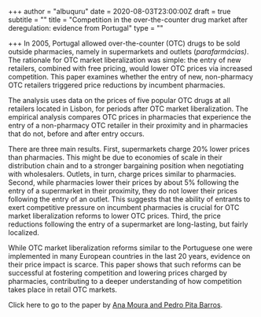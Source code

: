 +++
author = "albuquru"
date = 2020-08-03T23:00:00Z
draft = true
subtitle = ""
title = "Competition in the over-the-counter drug market after deregulation: evidence from Portugal"
type = ""

+++
In 2005, Portugal allowed over-the-counter (OTC) drugs to be sold outside pharmacies, namely in supermarkets and outlets (_parafarmácias)_. The rationale for OTC market liberalization was simple: the entry of new retailers, combined with free pricing, would lower OTC prices via increased competition. This paper examines whether the entry of new, non-pharmacy OTC retailers triggered price reductions by incumbent pharmacies.

The analysis uses data on the prices of five popular OTC drugs at all retailers located in Lisbon, for periods after OTC market liberalization. The empirical analysis compares OTC prices in pharmacies that experience the entry of a non-pharmacy OTC retailer in their proximity and in pharmacies that do not, before and after entry occurs.

There are three main results. First, supermarkets charge 20% lower prices than pharmacies. This might be due to economies of scale in their distribution chain and to a stronger bargaining position when negotiating with wholesalers. Outlets, in turn, charge prices similar to pharmacies. Second, while pharmacies lower their prices by about 5% following the entry of a supermarket in their proximity, they do not lower their prices following the entry of an outlet. This suggests that the ability of entrants to exert competitive pressure on incumbent pharmacies is crucial for OTC market liberalization reforms to lower OTC prices. Third, the price reductions following the entry of a supermarket are long-lasting, but fairly localized.

While OTC market liberalization reforms similar to the Portuguese one were implemented in many European countries in the last 20 years, evidence on their price impact is scarce. This paper shows that such reforms can be successful at fostering competition and lowering prices charged by pharmacies, contributing to a deeper understanding of how competition takes place in retail OTC markets.

Click here to go to the paper by [Ana Moura and Pedro Pita Barros](https://onlinelibrary.wiley.com/doi/epdf/10.1002/hec.4109).
